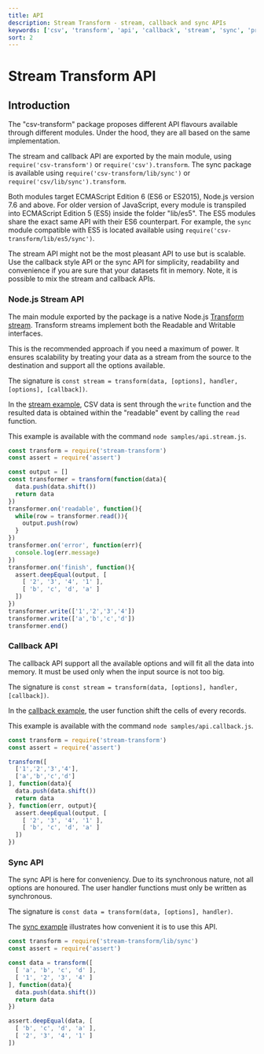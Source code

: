 ```yaml
---
title: API
description: Stream Transform - stream, callback and sync APIs
keywords: ['csv', 'transform', 'api', 'callback', 'stream', 'sync', 'promise']
sort: 2
---
```


# Stream Transform API

## Introduction

The "csv-transform" package proposes different API flavours available through different modules. Under the hood, they are all based on the same implementation.

The stream and callback API are exported by the main module, using `require('csv-transform')` or `require('csv').transform`. The sync package is available using `require('csv-transform/lib/sync')` or `require('csv/lib/sync').transform`.

Both modules target ECMAScript Edition 6 (ES6 or ES2015), Node.js version 7.6 and above. For older version of JavaScript, every module is transpiled into ECMAScript Edition 5 (ES5) inside the folder "lib/es5". The ES5 modules share the exact same API with their ES6 counterpart. For example, the `sync` module compatible with ES5 is located available using `require('csv-transform/lib/es5/sync')`.

The stream API might not be the most pleasant API to use but is scalable. Use the callback style API or the sync API for simplicity, readability and convenience if you are sure that your datasets fit in memory. Note, it is possible to mix the stream and callback APIs.

### Node.js Stream API

The main module exported by the package is a native Node.js [Transform stream](https://nodejs.org/api/stream.html#stream_class_stream_transform). Transform streams implement both the Readable and Writable interfaces.

This is the recommended approach if you need a maximum of power. It ensures scalability by treating your data as a stream from the source to the destination and support all the options available.

The signature is `const stream = transform(data, [options], handler, [options], [callback])`.

In the [stream example](https://github.com/adaltas/node-stream-transform/blob/master/samples/api.stream.js), CSV data is sent through the `write` function and the resulted data is obtained
within the "readable" event by calling the `read` function.

This example is available with the command `node samples/api.stream.js`.

```js
const transform = require('stream-transform')
const assert = require('assert')

const output = []
const transformer = transform(function(data){
  data.push(data.shift())
  return data
})
transformer.on('readable', function(){
  while(row = transformer.read()){
    output.push(row)
  }
})
transformer.on('error', function(err){
  console.log(err.message)
})
transformer.on('finish', function(){
  assert.deepEqual(output, [
    [ '2', '3', '4', '1' ],
    [ 'b', 'c', 'd', 'a' ]
  ])
})
transformer.write(['1','2','3','4'])
transformer.write(['a','b','c','d'])
transformer.end()
```

### Callback API

The callback API support all the available options and will fit all the data into memory. It must be used only when the input source is not too big.

The signature is `const stream = transform(data, [options], handler, [callback])`.

In the [callback example](https://github.com/adaltas/node-stream-transform/blob/master/samples/api.callback.js), the user function shift the cells of every records.

This example is available with the command `node samples/api.callback.js`.

```js
const transform = require('stream-transform')
const assert = require('assert')

transform([
  ['1','2','3','4'],
  ['a','b','c','d']
], function(data){
  data.push(data.shift())
  return data
}, function(err, output){
  assert.deepEqual(output, [
    [ '2', '3', '4', '1' ],
    [ 'b', 'c', 'd', 'a' ]
  ])
})
```

### Sync API

The sync API is here for conveniency. Due to its synchronous nature, not all options are honoured. The user handler functions must only be written as synchronous.

The signature is `const data = transform(data, [options], handler)`.

The [sync example](https://github.com/adaltas/node-stream-transform/blob/master/samples/api.callback.js) illustrates how convenient it is to use this API.

```js
const transform = require('stream-transform/lib/sync')
const assert = require('assert')

const data = transform([
  [ 'a', 'b', 'c', 'd' ],
  [ '1', '2', '3', '4' ]
], function(data){
  data.push(data.shift())
  return data
})

assert.deepEqual(data, [
  [ 'b', 'c', 'd', 'a' ],
  [ '2', '3', '4', '1' ]
])
```
